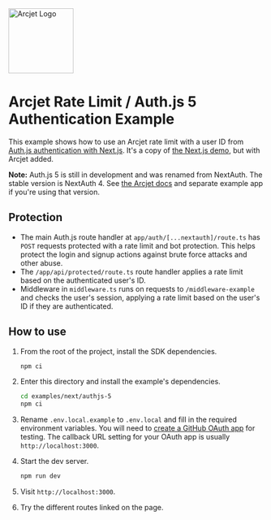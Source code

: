 <a href="https://arcjet.com" target="_arcjet-home">
  <picture>
    <source media="(prefers-color-scheme: dark)" srcset="https://arcjet.com/logo/arcjet-dark-lockup-voyage-horizontal.svg">
    <img src="https://arcjet.com/logo/arcjet-light-lockup-voyage-horizontal.svg" alt="Arcjet Logo" height="128" width="auto">
  </picture>
</a>

# Arcjet Rate Limit / Auth.js 5 Authentication Example

This example shows how to use an Arcjet rate limit with a user ID from [Auth.js
authentication with Next.js](https://authjs.dev/). It's a copy of [the Next.js
demo](https://github.com/nextauthjs/next-auth/tree/5ea8b7b0f4d285e48f141dd91e518c905c9fb34e/apps/examples/nextjs),
but with Arcjet added.

**Note:** Auth.js 5 is still in development and was renamed from NextAuth. The
stable version is NextAuth 4. See [the Arcjet
docs](https://docs.arcjet.com/integrations/nextauth) and separate example app if
you're using that version.

## Protection

* The main Auth.js route handler at `app/auth/[...nextauth]/route.ts` has `POST`
  requests protected with a rate limit and bot protection. This helps protect
  the login and signup actions against brute force attacks and other abuse.
* The `/app/api/protected/route.ts` route handler applies a rate limit based on
  the authenticated user's ID.
* Middleware in `middleware.ts` runs on requests to `/middleware-example` and
  checks the user's session, applying a rate limit based on the user's ID if
  they are authenticated.

## How to use

1. From the root of the project, install the SDK dependencies.

   ```bash
   npm ci
   ```

2. Enter this directory and install the example's dependencies.

   ```bash
   cd examples/next/authjs-5
   npm ci
   ```

3. Rename `.env.local.example` to `.env.local` and fill in the required
   environment variables. You will need to [create a GitHub OAuth
   app](https://github.com/settings/applications) for testing. The callback URL
   setting for your OAuth app is usually `http://localhost:3000`.

4. Start the dev server.

   ```bash
   npm run dev
   ```

5. Visit `http://localhost:3000`.
6. Try the different routes linked on the page.
